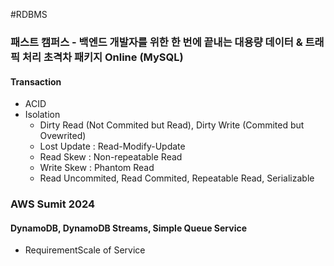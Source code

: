 #RDBMS

### 패스트 캠퍼스 - 백엔드 개발자를 위한 한 번에 끝내는 대용량 데이터 & 트래픽 처리 초격차 패키지 Online (MySQL)

#### Transaction
* ACID
* Isolation
	* Dirty Read (Not Commited but Read), Dirty Write (Commited but Ovewrited)
	* Lost Update : Read-Modify-Update
	* Read Skew : Non-repeatable Read
	* Write Skew : Phantom Read
	* Read Uncommited, Read Commited, Repeatable Read, Serializable

### AWS Sumit 2024

#### DynamoDB, DynamoDB Streams, Simple Queue Service
* RequirementScale of Service